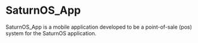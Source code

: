 # SaturnOS_App
SaturnOS_App is a mobile application developed to be a point-of-sale (pos) system for the SaturnOS application.
